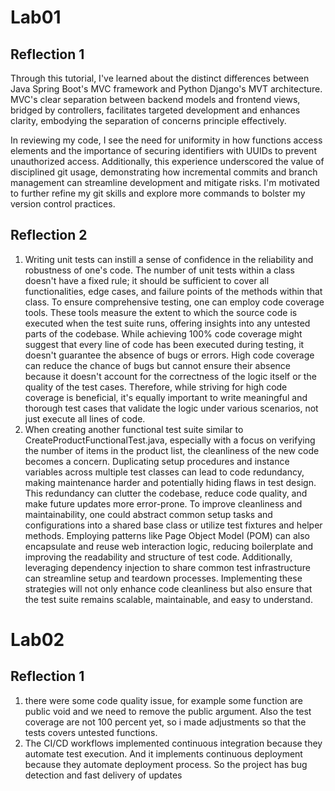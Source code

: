 # Lab01
## Reflection 1
Through this tutorial, I've learned about the distinct differences between Java Spring Boot's MVC framework and Python Django's MVT architecture. MVC's clear separation between backend models and frontend views, bridged by controllers, facilitates targeted development and enhances clarity, embodying the separation of concerns principle effectively.

In reviewing my code, I see the need for uniformity in how functions access elements and the importance of securing identifiers with UUIDs to prevent unauthorized access. Additionally, this experience underscored the value of disciplined git usage, demonstrating how incremental commits and branch management can streamline development and mitigate risks. I'm motivated to further refine my git skills and explore more commands to bolster my version control practices.
## Reflection 2
1. Writing unit tests can instill a sense of confidence in the reliability and robustness of one's code. The number of unit tests within a class doesn't have a fixed rule; it should be sufficient to cover all functionalities, edge cases, and failure points of the methods within that class. To ensure comprehensive testing, one can employ code coverage tools. These tools measure the extent to which the source code is executed when the test suite runs, offering insights into any untested parts of the codebase. While achieving 100% code coverage might suggest that every line of code has been executed during testing, it doesn't guarantee the absence of bugs or errors. High code coverage can reduce the chance of bugs but cannot ensure their absence because it doesn't account for the correctness of the logic itself or the quality of the test cases. Therefore, while striving for high code coverage is beneficial, it's equally important to write meaningful and thorough test cases that validate the logic under various scenarios, not just execute all lines of code.
2. When creating another functional test suite similar to CreateProductFunctionalTest.java, especially with a focus on verifying the number of items in the product list, the cleanliness of the new code becomes a concern. Duplicating setup procedures and instance variables across multiple test classes can lead to code redundancy, making maintenance harder and potentially hiding flaws in test design. This redundancy can clutter the codebase, reduce code quality, and make future updates more error-prone. To improve cleanliness and maintainability, one could abstract common setup tasks and configurations into a shared base class or utilize test fixtures and helper methods. Employing patterns like Page Object Model (POM) can also encapsulate and reuse web interaction logic, reducing boilerplate and improving the readability and structure of test code. Additionally, leveraging dependency injection to share common test infrastructure can streamline setup and teardown processes. Implementing these strategies will not only enhance code cleanliness but also ensure that the test suite remains scalable, maintainable, and easy to understand.
# Lab02
## Reflection 1
1. there were some code quality issue, for example some function are public void and we need to remove the public argument. Also the test coverage are not 100 percent yet, so i made adjustments so that the tests covers untested functions.
2. The CI/CD workflows implemented continuous integration because they automate test execution. And it implements continuous deployment because they automate deployment process. So the project has bug detection and fast delivery of updates